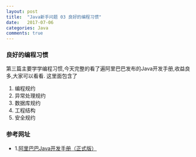 ```yaml
---
layout: post
title:  "Java新手问题 03 良好的编程习惯"
date:   2017-07-06
categories: Java
comments: true
---
```


### 良好的编程习惯
第三篇主要学学编程习惯,今天完整的看了遍阿里巴巴发布的Java开发手册,收益良多,大家可以看看. 这里面包含了
1. 编程规约
2. 异常处理规约
3. 数据库规约
4. 工程结构
5. 安全规约


### 参考网址
* 1.[阿里巴巴Java开发手册（正式版）](https://yq.aliyun.com/articles/69327)

